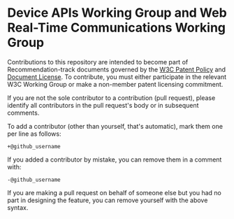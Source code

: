 # Device APIs Working Group and Web Real-Time Communications Working Group

Contributions to this repository are intended to become part of Recommendation-track documents
governed by the [W3C Patent Policy](http://www.w3.org/Consortium/Patent-Policy-20040205/) and
[Document License](http://www.w3.org/Consortium/Legal/copyright-documents). To contribute, you must
either participate in the relevant W3C Working Group or make a non-member patent licensing
 commitment.

If you are not the sole contributor to a contribution (pull request), please identify all
contributors in the pull request's body or in subsequent comments.

 To add a contributor (other than yourself, that's automatic), mark them one per line as follows:

 ```
 +@github_username
 ```

 If you added a contributor by mistake, you can remove them in a comment with:

 ```
 -@github_username
 ```

 If you are making a pull request on behalf of someone else but you had no part in designing the
 feature, you can remove yourself with the above syntax.